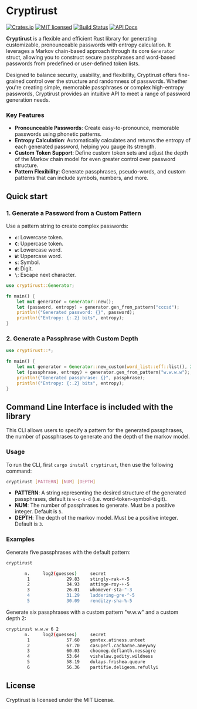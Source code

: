 # Cryptirust
[![Crates.io][crates-badge]][crates-url]
[![MIT licensed][mit-badge]][mit-url]
[![Build Status][ci-badge]][ci-url]
[![API Docs][docs-badge]][docs-url]

[crates-badge]: https://img.shields.io/crates/v/cryptirust.svg
[crates-url]: https://crates.io/crates/cryptirust
[mit-badge]: https://img.shields.io/badge/license-MIT-blue.svg
[mit-url]: https://github.com/francescoalemanno/cryptirust/blob/master/LICENSE
[ci-badge]: https://github.com/francescoalemanno/cryptirust/actions/workflows/rust.yml/badge.svg?branch=master
[ci-url]: https://github.com/francescoalemanno/cryptirust/actions/workflows/rust.yml
[docs-badge]: https://img.shields.io/badge/API-Docs-blue
[docs-url]: https://docs.rs/cryptirust/latest/cryptirust

<!-- cargo-sync-readme start -->

**Cryptirust** is a flexible and efficient Rust library for generating customizable, pronounceable passwords with entropy calculation. It leverages a Markov chain-based approach through its core `Generator` struct, allowing you to construct secure passphrases and word-based passwords from predefined or user-defined token lists.

Designed to balance security, usability, and flexibility, Cryptirust offers fine-grained control over the structure and randomness of passwords. Whether you're creating simple, memorable passphrases or complex high-entropy passwords, Cryptirust provides an intuitive API to meet a range of password generation needs.

### Key Features

- **Pronounceable Passwords**: Create easy-to-pronounce, memorable passwords using phonetic patterns.
- **Entropy Calculation**: Automatically calculates and returns the entropy of each generated password, helping you gauge its strength.
- **Custom Token Support**: Define custom token sets and adjust the depth of the Markov chain model for even greater control over password structure.
- **Pattern Flexibility**: Generate passphrases, pseudo-words, and custom patterns that can include symbols, numbers, and more.

## Quick start

### 1. Generate a Password from a Custom Pattern

Use a pattern string to create complex passwords:

- **`c`**: Lowercase token.
- **`C`**: Uppercase token.
- **`w`**: Lowercase word.
- **`W`**: Uppercase word.
- **`s`**: Symbol.
- **`d`**: Digit.
- **`\`**: Escape next character.

```rust
use cryptirust::Generator;

fn main() {
    let mut generator = Generator::new();
    let (password, entropy) = generator.gen_from_pattern("cccsd");
    println!("Generated password: {}", password);
    println!("Entropy: {:.2} bits", entropy);
}
```

### 2. Generate a Passphrase with Custom Depth

```rust
use cryptirust::*;

fn main() {
    let mut generator = Generator::new_custom(word_list::eff::list(), 2);
    let (passphrase, entropy) = generator.gen_from_pattern("w.w.w.w");;
    println!("Generated passphrase: {}", passphrase);
    println!("Entropy: {:.2} bits", entropy);
}
```

## Command Line Interface is included with the library

This CLI allows users to specify a pattern for the generated passphrases, the number
of passphrases to generate and the depth of the markov model.

### Usage

To run the CLI, first `cargo install cryptirust`, then use the following command:

```bash
cryptirust [PATTERN] [NUM] [DEPTH]
```

- **PATTERN**: A string representing the desired structure of the generated
               passphrases, default is `w-c-s-d` (i.e. word-token-symbol-digit).
- **NUM**: The number of passphrases to generate. Must be a positive integer.
           Default is `5`.
- **DEPTH**: The depth of the markov model. Must be a positive integer.
           Default is `3`.

### Examples

Generate five passphrases with the default pattern:
```bash
cryptirust

       n.     log2(guesses)     secret
        1              29.83    stingly-rak-+-5
        2              34.93    attinge-roy-+-5
        3              26.01    whomever-sta-"-3
        4              31.29    laddering-gre-^-5
        5              30.09    renditzy-sha-%-5
```

Generate six passphrases with a custom pattern "w.w.w" and a custom depth 2:
```bash
cryptirust w.w.w 6 2
       n.     log2(guesses)     secret
        1              57.60    gontex.atiness.unteet
        2              67.70    casuperl.cacharne.aneyway
        3              60.03    choomeg.deflanth.nessagre
        4              53.64    vishelaw.gedity.wildness
        5              58.19    dulays.frishea.queure
        6              56.36    partifie.deligeom.refullyi
```

## License

Cryptirust is licensed under the MIT License.


<!-- cargo-sync-readme end -->
